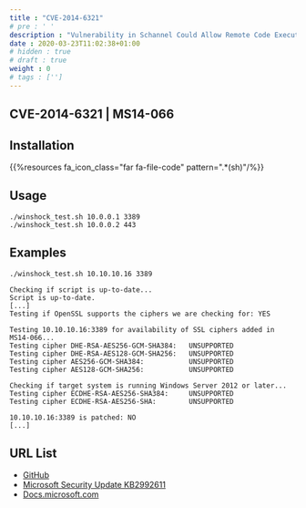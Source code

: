 ```yaml
---
title : "CVE-2014-6321"
# pre : ' '
description : "Vulnerability in Schannel Could Allow Remote Code Execution."
date : 2020-03-23T11:02:38+01:00
# hidden : true
# draft : true
weight : 0
# tags : ['']
---
```


## CVE-2014-6321 | MS14-066

## Installation

{{%resources fa_icon_class="far fa-file-code" pattern=".*(sh)"/%}}

## Usage

```plain
./winshock_test.sh 10.0.0.1 3389
./winshock_test.sh 10.0.0.2 443
```

## Examples

```plain
./winshock_test.sh 10.10.10.16 3389

Checking if script is up-to-date...
Script is up-to-date.
[...]
Testing if OpenSSL supports the ciphers we are checking for: YES

Testing 10.10.10.16:3389 for availability of SSL ciphers added in MS14-066...
Testing cipher DHE-RSA-AES256-GCM-SHA384:   UNSUPPORTED
Testing cipher DHE-RSA-AES128-GCM-SHA256:   UNSUPPORTED
Testing cipher AES256-GCM-SHA384:           UNSUPPORTED
Testing cipher AES128-GCM-SHA256:           UNSUPPORTED

Checking if target system is running Windows Server 2012 or later...
Testing cipher ECDHE-RSA-AES256-SHA384:     UNSUPPORTED
Testing cipher ECDHE-RSA-AES256-SHA:        UNSUPPORTED

10.10.10.16:3389 is patched: NO
[...]
```

## URL List

- [GitHub](https://github.com/SecWiki/windows-kernel-exploits/tree/master/MS14-066)
- [Microsoft Security Update KB2992611](https://www.catalog.update.microsoft.com/Search.aspx?q=2992611)
- [Docs.microsoft.com](https://docs.microsoft.com/en-us/security-updates/securitybulletins/2014/ms14-066)
